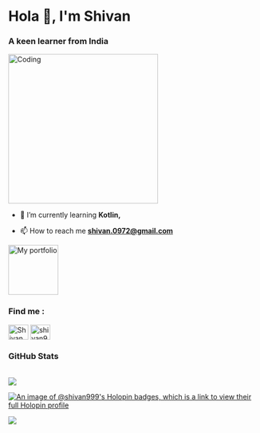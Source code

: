 <h1 align="left">Hola 👋, I'm Shivan</h1>
<h3 align="left">A keen learner from India</h3>

<img align="center" alt="Coding" width="300" src="https://miro.medium.com/max/1272/1*ZSVmWGcc1weENb0ShawWxw.gif">

- 🌱 I’m currently learning **Kotlin,**

- 📫 How to reach me **shivan.0972@gmail.com**

<a href="https://shivansingh.info" target="blank"><img align="center" src="https://user-images.githubusercontent.com/58323485/173990824-21295eba-86c2-4752-8f3f-af891ac56693.png" alt="My portfolio" height="100" width="100" /></a>
<h3 align="left">Find me :</h3>
<p align="left">
<a href="https://www.linkedin.com/in/shivan-singh/" target="blank"><img align="center" src="https://raw.githubusercontent.com/rahuldkjain/github-profile-readme-generator/master/src/images/icons/Social/linked-in-alt.svg" alt="Shivan Singh" height="30" width="40" /></a>
<a href="https://www.codechef.com/users/shivan999" target="blank"><img align="center" src="https://cdn.jsdelivr.net/npm/simple-icons@3.1.0/icons/codechef.svg" alt="shivan999" height="30" width="40" /></a>
<!-- <a href="https://codeforces.com/profile/shivan999" target="blank"><img align="center" src="https://raw.githubusercontent.com/rahuldkjain/github-profile-readme-generator/master/src/images/icons/Social/codeforces.svg" alt="shivan999" height="30" width="40" /></a> -->
</p>

<p align="left">
  <h3>GitHub Stats</h3><br>
  <img src="https://github-profile-trophy.vercel.app/?username=kingsman44" />
</p>

[![An image of @shivan999's Holopin badges, which is a link to view their full Holopin profile](https://holopin.me/shivan999)](https://holopin.io/@shivan999)

![](https://hit.yhype.me/github/profile?user_id=58323485)
